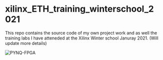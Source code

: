 # xilinx_ETH_training_winterschool_2021

This repo contains the source code of my own project work and as well the training labs I have atteneded at the Xilinx Winter school Januray 2021. (Will update more details) 


![PYNQ-FPGA](https://user-images.githubusercontent.com/46613555/115392296-b23cb000-a1e0-11eb-8e17-3662f863b8fe.jpg)
